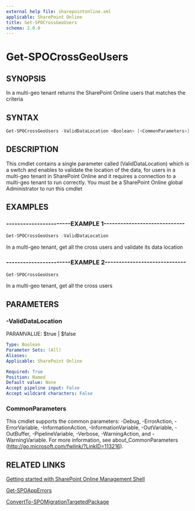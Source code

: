 ```yaml
---
external help file: sharepointonline.xml
applicable: SharePoint Online
title: Get-SPOCrossGeoUsers
schema: 2.0.0
---
```


# Get-SPOCrossGeoUsers

## SYNOPSIS
In a multi-geo tenant returns the SharePoint Online users that matches the criteria


## SYNTAX

```Powershell
Get-SPOCrossGeoUsers -ValidDataLocation <Boolean> [<CommonParameters>]
```

## DESCRIPTION
This cmdlet contains a single parameter called (ValidDataLocation) which is a switch and enables to validate the location of the data, for users in a multi-geo tenant in SharePoint Online and it requires a connection to a multi-geo tenant to run correctly. You must be a SharePoint Online global Administrator to run this cmdlet

## EXAMPLES

### -----------------------EXAMPLE 1-----------------------------
```Powershell
Get-SPOCrossGeoUsers -ValidDataLocation
```
In a multi-geo tenant, get all the cross users and validate its data location

### -----------------------EXAMPLE 2-----------------------------
```Powershell
Get-SPOCrossGeoUsers 
```
In a multi-geo tenant, get all the cross users


## PARAMETERS

### -ValidDataLocation
PARAMVALUE: $true | $false


```yaml
Type: Boolean
Parameter Sets: (All)
Aliases: 
Applicable: SharePoint Online

Required: True
Position: Named
Default value: None
Accept pipeline input: False
Accept wildcard characters: False
```

### CommonParameters
This cmdlet supports the common parameters: -Debug, -ErrorAction, -ErrorVariable, -InformationAction, -InformationVariable, -OutVariable, -OutBuffer, -PipelineVariable, -Verbose, -WarningAction, and -WarningVariable. For more information, see about_CommonParameters (http://go.microsoft.com/fwlink/?LinkID=113216).


## RELATED LINKS
[Getting started with SharePoint Online Management Shell](https://docs.microsoft.com/en-us/powershell/sharepoint/sharepoint-online/connect-sharepoint-online?view=sharepoint-ps)

[Get-SPOAppErrors](Get-SPOAppErrors.md)

[ConvertTo-SPOMigrationTargetedPackage](ConvertTo-SPOMigrationTargetedPackage.md)
